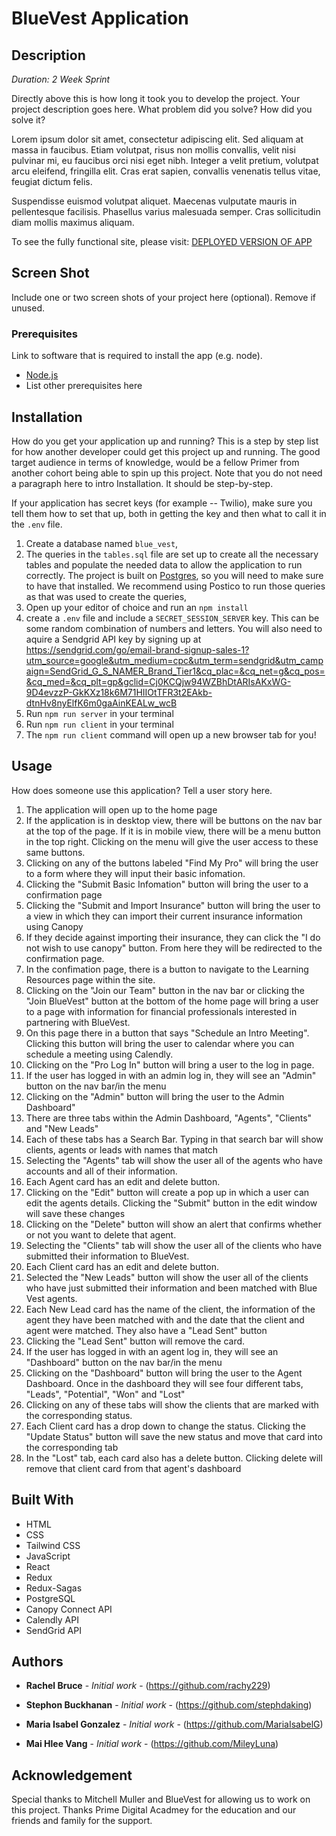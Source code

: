 # BlueVest Application

## Description

_Duration: 2 Week Sprint_

Directly above this is how long it took you to develop the project. Your project description goes here. What problem did you solve? How did you solve it? 

Lorem ipsum dolor sit amet, consectetur adipiscing elit. Sed aliquam at massa in faucibus. Etiam volutpat, risus non mollis convallis, velit nisi pulvinar mi, eu faucibus orci nisi eget nibh. Integer a velit pretium, volutpat arcu eleifend, fringilla elit. Cras erat sapien, convallis venenatis tellus vitae, feugiat dictum felis.

Suspendisse euismod volutpat aliquet. Maecenas vulputate mauris in pellentesque facilisis. Phasellus varius malesuada semper. Cras sollicitudin diam mollis maximus aliquam.

To see the fully functional site, please visit: [DEPLOYED VERSION OF APP](www.heroku.com)

## Screen Shot

Include one or two screen shots of your project here (optional). Remove if unused.

### Prerequisites

Link to software that is required to install the app (e.g. node).

- [Node.js](https://nodejs.org/en/)
- List other prerequisites here

## Installation

How do you get your application up and running? This is a step by step list for how another developer could get this project up and running. The good target audience in terms of knowledge, would be a fellow Primer from another cohort being able to spin up this project. Note that you do not need a paragraph here to intro Installation. It should be step-by-step.

If your application has secret keys (for example --  Twilio), make sure you tell them how to set that up, both in getting the key and then what to call it in the `.env` file.

1. Create a database named `blue_vest`,
2. The queries in the `tables.sql` file are set up to create all the necessary tables and populate the needed data to allow the application to run correctly. The project is built on [Postgres](https://www.postgresql.org/download/), so you will need to make sure to have that installed. We recommend using Postico to run those queries as that was used to create the queries, 
3. Open up your editor of choice and run an `npm install`
4. create a `.env` file and include a `SECRET_SESSION_SERVER` key. This can be some random combination of numbers and letters. You will also need to aquire a Sendgrid API key by signing up at https://sendgrid.com/go/email-brand-signup-sales-1?utm_source=google&utm_medium=cpc&utm_term=sendgrid&utm_campaign=SendGrid_G_S_NAMER_Brand_Tier1&cq_plac=&cq_net=g&cq_pos=&cq_med=&cq_plt=gp&gclid=Cj0KCQjw94WZBhDtARIsAKxWG-9D4evzzP-GkKXz18k6M71HIIOtTFR3t2EAkb-dtnHv8nyElfK6m0gaAinKEALw_wcB
5. Run `npm run server` in your terminal
6. Run `npm run client` in your terminal
7. The `npm run client` command will open up a new browser tab for you!

## Usage
How does someone use this application? Tell a user story here.

1. The application will open up to the home page
2. If the application is in desktop view, there will be buttons on the nav bar at the top of the page. If it is in mobile view, there will be a menu button in the top right. Clicking on the menu will give the user access to these same buttons.
3. Clicking on any of the buttons labeled "Find My Pro" will bring the user to a form where they will input their basic infomation. 
4. Clicking the "Submit Basic Infomation" button will bring the user to a confirmation page
5. Clicking the "Submit and Import Insurance" button will bring the user to a view in which they can import their current insurance information using Canopy
6. If they decide against importing their insurance, they can click the "I do not wish to use canopy" button. From here they will be redirected to the confirmation page.
7. In the confimation page, there is a button to navigate to the Learning Resources page within the site.
8. Clicking on the "Join our Team" button in the nav bar or clicking the "Join BlueVest" button at the bottom of the home page will bring a user to a page with information for financial professionals interested in partnering with BlueVest.
9. On this page there in a button that says "Schedule an Intro Meeting". Clicking this button will bring the user to calendar where you can schedule a meeting using Calendly. 
10. Clicking on the "Pro Log In" button will bring a user to the log in page. 
11. If the user has logged in with an admin log in, they will see an "Admin" button on the nav bar/in the menu
12. Clicking on the "Admin" button will bring the user to the Admin Dashboard"
13. There are three tabs within the Admin Dashboard, "Agents", "Clients" and "New Leads"
14. Each of these tabs has a Search Bar. Typing in that search bar will show clients, agents or leads with names that match
15. Selecting the "Agents" tab will show the user all of the agents who have accounts and all of their information. 
16. Each Agent card has an edit and delete button.
17. Clicking on the "Edit" button will create a pop up in which a user can edit the agents details. Clicking the "Submit" button in the edit window will save these changes
18. Clicking on the "Delete" button will show an alert that confirms whether or not you want to delete that agent. 
19. Selecting the "Clients" tab will show the user all of the clients who have submitted their information to BlueVest. 
20. Each Client card has an edit and delete button.
21. Selected the "New Leads" button will show the user all of the clients who have just submitted their information and been matched with Blue Vest agents.
22. Each New Lead card has the name of the client, the information of the agent they have been matched with and the date that the client and agent were matched. They also have a "Lead Sent" button
23. Clicking the "Lead Sent" button will remove the card.
24. If the user has logged in with an agent log in, they will see an "Dashboard" button on the nav bar/in the menu
25. Clicking on the "Dashboard" button will bring the user to the Agent Dashboard. Once in the dashboard they will see four different tabs, "Leads", "Potential", "Won" and "Lost"
26. Clicking on any of these tabs will show the clients that are marked with the corresponding status. 
27. Each Client card has a drop down to change the status. Clicking the "Update Status" button will save the new status and move that card into the corresponding tab
28. In the "Lost" tab, each card also has a delete button. Clicking delete will remove that client card from that agent's dashboard


## Built With

- HTML
- CSS
- Tailwind CSS
- JavaScript
- React
- Redux
- Redux-Sagas
- PostgreSQL
- Canopy Connect API
- Calendly API
- SendGrid API


## Authors

* **Rachel Bruce** - *Initial work* - (https://github.com/rachy229)

* **Stephon Buckhanan** - *Initial work* - (https://github.com/stephdaking)

* **Maria Isabel Gonzalez** - *Initial work* - (https://github.com/MariaIsabelG)

* **Mai Hlee Vang** - *Initial work* - (https://github.com/MileyLuna)


## Acknowledgement
Special thanks to Mitchell Muller and BlueVest for allowing us to work on this project.
Thanks Prime Digital Acadmey for the education and our friends and family for the support.
